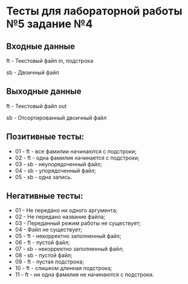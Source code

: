 # Тесты для лабораторной работы №5 задание №4

## Входные данные
ft - Текстовый файл in, подстрока

sb - Двоичный файл

## Выходные данные
ft - Текстовый файл out

sb - Отсортированный двоичный файл 

## Позитивные тесты:
- 01 - ft - все фамилии начинаются с подстроки;
- 02 - ft - одна фамилия начинается с подстроки;
- 03 - sb - неупорядоченный файл;
- 04 - sb - упорядоченный файл;
- 05 - sb - одна запись.

## Негативные тесты:
- 01 - Не передано ни одного аргумента;
- 02 - Не передано название файла;
- 03 - Переданный режим работы не существует;
- 04 - Файл не существует;
- 05 - ft - некорректно заполненный файл;
- 06 - ft - пустой файл;
- 07 - sb - некорректно заполненный файл;
- 08 - sb - пустой файл;
- 09 - ft - пустая подстрока;
- 10 - ft - слишком длинная подстрока;
- 11 - ft - ни одна фамилия не начинаются с подстроки.
